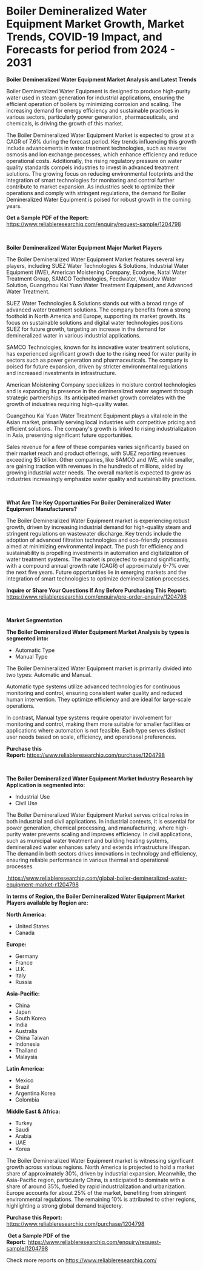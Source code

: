 <p><h1>Boiler Demineralized Water Equipment Market Growth, Market Trends, COVID-19 Impact, and Forecasts for period from 2024 - 2031</h1></p><p><strong>Boiler Demineralized Water Equipment Market Analysis and Latest Trends</strong></p>
<p><p>Boiler Demineralized Water Equipment is designed to produce high-purity water used in steam generation for industrial applications, ensuring the efficient operation of boilers by minimizing corrosion and scaling. The increasing demand for energy efficiency and sustainable practices in various sectors, particularly power generation, pharmaceuticals, and chemicals, is driving the growth of this market. </p><p>The Boiler Demineralized Water Equipment Market is expected to grow at a CAGR of 7.6% during the forecast period. Key trends influencing this growth include advancements in water treatment technologies, such as reverse osmosis and ion exchange processes, which enhance efficiency and reduce operational costs. Additionally, the rising regulatory pressure on water quality standards compels industries to invest in advanced treatment solutions. The growing focus on reducing environmental footprints and the integration of smart technologies for monitoring and control further contribute to market expansion. As industries seek to optimize their operations and comply with stringent regulations, the demand for Boiler Demineralized Water Equipment is poised for robust growth in the coming years.</p></p>
<p><strong>Get a Sample PDF of the Report:&nbsp;</strong> <a href="https://www.reliableresearchiq.com/enquiry/request-sample/1204798?utm_campaign=103&utm_medium=2&utm_source=Github&utm_content=ia&utm_term=31122024&utm_id=boiler-demineralized-water-equipment">https://www.reliableresearchiq.com/enquiry/request-sample/1204798</a></p>
<p>&nbsp;</p>
<p><strong>Boiler Demineralized Water Equipment Major Market Players</strong></p>
<p><p>The Boiler Demineralized Water Equipment Market features several key players, including SUEZ Water Technologies & Solutions, Industrial Water Equipment (IWE), American Moistening Company, Ecodyne, Natal Water Treatment Group, SAMCO Technologies, Feedwater, Vasudev Water Solution, Guangzhou Kai Yuan Water Treatment Equipment, and Advanced Water Treatment. </p><p>SUEZ Water Technologies & Solutions stands out with a broad range of advanced water treatment solutions. The company benefits from a strong foothold in North America and Europe, supporting its market growth. Its focus on sustainable solutions and digital water technologies positions SUEZ for future growth, targeting an increase in the demand for demineralized water in various industrial applications.</p><p>SAMCO Technologies, known for its innovative water treatment solutions, has experienced significant growth due to the rising need for water purity in sectors such as power generation and pharmaceuticals. The company is poised for future expansion, driven by stricter environmental regulations and increased investments in infrastructure.</p><p>American Moistening Company specializes in moisture control technologies and is expanding its presence in the demineralized water segment through strategic partnerships. Its anticipated market growth correlates with the growth of industries requiring high-quality water.</p><p>Guangzhou Kai Yuan Water Treatment Equipment plays a vital role in the Asian market, primarily serving local industries with competitive pricing and efficient solutions. The company's growth is linked to rising industrialization in Asia, presenting significant future opportunities.</p><p>Sales revenue for a few of these companies varies significantly based on their market reach and product offerings, with SUEZ reporting revenues exceeding $5 billion. Other companies, like SAMCO and IWE, while smaller, are gaining traction with revenues in the hundreds of millions, aided by growing industrial water needs. The overall market is expected to grow as industries increasingly emphasize water quality and sustainability practices.</p></p>
<p>&nbsp;</p>
<p><strong>What Are The Key Opportunities For Boiler Demineralized Water Equipment Manufacturers?</strong></p>
<p><p>The Boiler Demineralized Water Equipment market is experiencing robust growth, driven by increasing industrial demand for high-quality steam and stringent regulations on wastewater discharge. Key trends include the adoption of advanced filtration technologies and eco-friendly processes aimed at minimizing environmental impact. The push for efficiency and sustainability is propelling investments in automation and digitalization of water treatment systems. The market is projected to expand significantly, with a compound annual growth rate (CAGR) of approximately 6-7% over the next five years. Future opportunities lie in emerging markets and the integration of smart technologies to optimize demineralization processes.</p></p>
<p><strong>Inquire or Share Your Questions If Any Before Purchasing This Report:</strong> <a href="https://www.reliableresearchiq.com/enquiry/pre-order-enquiry/1204798?utm_campaign=103&utm_medium=2&utm_source=Github&utm_content=ia&utm_term=31122024&utm_id=boiler-demineralized-water-equipment">https://www.reliableresearchiq.com/enquiry/pre-order-enquiry/1204798</a></p>
<p>&nbsp;</p>
<p><strong>Market Segmentation</strong></p>
<p><strong>The Boiler Demineralized Water Equipment Market Analysis by types is segmented into:</strong></p>
<p><ul><li>Automatic Type</li><li>Manual Type</li></ul></p>
<p><p>The Boiler Demineralized Water Equipment market is primarily divided into two types: Automatic and Manual. </p><p>Automatic type systems utilize advanced technologies for continuous monitoring and control, ensuring consistent water quality and reduced human intervention. They optimize efficiency and are ideal for large-scale operations. </p><p>In contrast, Manual type systems require operator involvement for monitoring and control, making them more suitable for smaller facilities or applications where automation is not feasible. Each type serves distinct user needs based on scale, efficiency, and operational preferences.</p></p>
<p><strong>Purchase this Report:&nbsp;</strong><a href="https://www.reliableresearchiq.com/purchase/1204798?utm_campaign=103&utm_medium=2&utm_source=Github&utm_content=ia&utm_term=31122024&utm_id=boiler-demineralized-water-equipment">https://www.reliableresearchiq.com/purchase/1204798</a></p>
<p>&nbsp;</p>
<p><strong>The Boiler Demineralized Water Equipment Market Industry Research by Application is segmented into:</strong></p>
<p><ul><li>Industrial Use</li><li>Civil Use</li></ul></p>
<p><p>The Boiler Demineralized Water Equipment Market serves critical roles in both industrial and civil applications. In industrial contexts, it is essential for power generation, chemical processing, and manufacturing, where high-purity water prevents scaling and improves efficiency. In civil applications, such as municipal water treatment and building heating systems, demineralized water enhances safety and extends infrastructure lifespan. The demand in both sectors drives innovations in technology and efficiency, ensuring reliable performance in various thermal and operational processes.</p></p>
<p><a href="https://www.reliableresearchiq.com/global-boiler-demineralized-water-equipment-market-r1204798?utm_campaign=103&utm_medium=2&utm_source=Github&utm_content=ia&utm_term=31122024&utm_id=boiler-demineralized-water-equipment">&nbsp;https://www.reliableresearchiq.com/global-boiler-demineralized-water-equipment-market-r1204798</a></p>
<p><strong>In terms of Region, the Boiler Demineralized Water Equipment Market Players available by Region are:</strong></p>
<p>
    <p> <strong> North America: </strong>
        <ul>
            <li>United States</li>
            <li>Canada</li>
        </ul>
        </p> 
    <p> <strong> Europe: </strong>
        <ul>
            <li>Germany</li>
            <li>France</li>
            <li>U.K.</li>
            <li>Italy</li>
            <li>Russia</li>
        </ul>
        </p> 
    <p> <strong> Asia-Pacific: </strong>
        <ul>
            <li>China</li>
            <li>Japan</li>
            <li>South Korea</li>
            <li>India</li>
            <li>Australia</li>
            <li>China Taiwan</li>
            <li>Indonesia</li>
            <li>Thailand</li>
            <li>Malaysia</li>
        </ul>
        </p> 
    <p> <strong> Latin America: </strong>
        <ul>
            <li>Mexico</li>
            <li>Brazil</li>
            <li>Argentina Korea</li>
            <li>Colombia</li>
        </ul>
        </p> 
    <p> <strong> Middle East & Africa: </strong>
        <ul>
            <li>Turkey</li>
            <li>Saudi</li>
            <li>Arabia</li>
            <li>UAE</li>
            <li>Korea</li>
        </ul>
    </p>
    </p>
<p><p>The Boiler Demineralized Water Equipment market is witnessing significant growth across various regions. North America is projected to hold a market share of approximately 30%, driven by industrial expansion. Meanwhile, the Asia-Pacific region, particularly China, is anticipated to dominate with a share of around 35%, fueled by rapid industrialization and urbanization. Europe accounts for about 25% of the market, benefiting from stringent environmental regulations. The remaining 10% is attributed to other regions, highlighting a strong global demand trajectory.</p></p>
<p><strong>Purchase this Report: </strong><a href="https://www.reliableresearchiq.com/purchase/1204798?utm_campaign=103&utm_medium=2&utm_source=Github&utm_content=ia&utm_term=31122024&utm_id=boiler-demineralized-water-equipment">https://www.reliableresearchiq.com/purchase/1204798</a></p>
<p>&nbsp;<strong>Get a Sample PDF of the Report:&nbsp;&nbsp;</strong><a href="https://www.reliableresearchiq.com/enquiry/request-sample/1204798?utm_campaign=103&utm_medium=2&utm_source=Github&utm_content=ia&utm_term=31122024&utm_id=boiler-demineralized-water-equipment">https://www.reliableresearchiq.com/enquiry/request-sample/1204798</a></p>
<p><strong></strong></p>
<p>Check more reports on <a href="https://www.reliableresearchiq.com/?utm_campaign=103&utm_medium=2&utm_source=Github&utm_content=ia&utm_term=31122024&utm_id=boiler-demineralized-water-equipment">https://www.reliableresearchiq.com/</a></p>